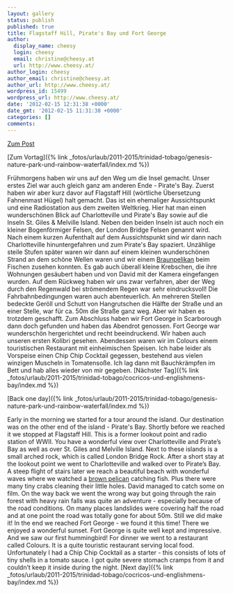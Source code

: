 ```yaml
---
layout: gallery
status: publish
published: true
title: Flagstaff Hill, Pirate's Bay und Fort George
author:
  display_name: cheesy
  login: cheesy
  email: christine@cheesy.at
  url: http://www.cheesy.at/
author_login: cheesy
author_email: christine@cheesy.at
author_url: http://www.cheesy.at/
wordpress_id: 15499
wordpress_url: http://www.cheesy.at/
date: '2012-02-15 12:31:38 +0000'
date_gmt: '2012-02-15 11:31:38 +0000'
categories: []
comments:
---
```


[Zum Post](http://www.cheesy.at/2012/02/inselrundfahrt-%E2%80%93-flagstaff-hill-pirate%E2%80%99s-bay-und-fort-george/
)
<!--:de-->[Zum Vortag]({% link _fotos/urlaub/2011-2015/trinidad-tobago/genesis-nature-park-und-rainbow-waterfall/index.md %})
Frühmorgens haben wir uns auf den Weg um die Insel gemacht. Unser erstes Ziel war auch gleich ganz am anderen Ende - Pirate's Bay. Zuerst haben wir aber kurz davor auf Flagstaff Hill (wörtliche Übersetzung Fahnenmast Hügel) halt gemacht. Das ist ein ehemaliger Aussichtspunkt und eine Radiostation aus dem zweiten Weltkrieg. Hier hat man einen wunderschönen Blick auf Charlotteville und Pirate's Bay sowie auf die Inseln St. Giles & Melville Island. Neben den beiden Inseln ist auch noch ein kleiner Bogenförmiger Felsen, der London Bridge Felsen genannt wird.
Nach einem kurzen Aufenthalt auf dem Aussichtspunkt sind wir dann nach Charlotteville hinuntergefahren und zum Pirate's Bay spaziert. Unzählige steile Stufen später waren wir dann auf einem kleinen wunderschönen Strand an dem schöne Wellen waren und wir einem [Braunpelikan](http://de.wikipedia.org/wiki/Braunpelikan) beim Fischen zusehen konnten. Es gab auch überall kleine Krebschen, die ihre Wohnungen gesäubert haben und von David mit der Kamera eingefangen wurden.
Auf dem Rückweg haben wir uns zwar verfahren, aber der Weg durch den Regenwald bei strömendem Regen war sehr eindrucksvoll! Die Fahrbahnbedingungen waren auch abenteuerlich. An mehreren Stellen bedeckte Geröll und Schutt von Hangrutschen die Hälfte der Straße und an einer Stelle, war für ca. 50m die Straße ganz weg. Aber wir haben es trotzdem geschafft.
Zum Abschluss haben wir Fort George in Scarborough dann doch gefunden und haben das Abendrot genossen. Fort George war wunderschön hergerichtet und recht beeindruckend. Wir haben auch unseren ersten Kolibri gesehen.
Abendessen waren wir im Colours einem touristischen Restaurant mit einheimischen Speisen. Ich habe leider als Vorspeise einen Chip Chip Cocktail gegessen, bestehend aus vielen winzigen Muscheln in Tomatensoße. Ich lag dann mit Bauchkrämpfen im Bett und hab alles wieder von mir gegeben.
[Nächster Tag]({% link _fotos/urlaub/2011-2015/trinidad-tobago/cocricos-und-englishmens-bay/index.md %})
<!--:--><!--:en-->[Back one day]({% link _fotos/urlaub/2011-2015/trinidad-tobago/genesis-nature-park-und-rainbow-waterfall/index.md %})
Early in the morning we started for a tour around the island. Our destination was on the other end of the island - Pirate's Bay. Shortly before we reached it we stopped at Flagstaff Hill. This is a former lookout point and radio station of WWII. You have a wonderful view over Charlotteville and Pirate’s Bay as well as over St. Giles and Melville Island. Next to these islands is a small arched rock, which is called London Bridge Rock.
After a short stay at the lookout point we went to Charlotteville and walked over to Pirate’s Bay. A steep flight of stairs later we reach a beautiful beach with wonderful waves where we watched a [brown pelican](http://en.wikipedia.org/wiki/Brown_Pelican) catching fish. Plus there were many tiny crabs cleaning their little holes. David managed to catch some on film.
On the way back we went the wrong way but going through the rain forest with heavy rain falls was quite an adventure - especially because of the road conditions. On many places landslides were covering half the road and at one point the road was totally gone for about 50m. Still we did make it!
In the end we reached Fort George - we found it this time! There we enjoyed a wonderful sunset. Fort George is quite well kept and impressive. And we saw our first hummingbird!
For dinner we went to a restaurant called Colours. It is a quite touristic restaurant serving local food. Unfortunately I had a Chip Chip Cocktail as a starter - this consists of lots of tiny shells in a tomato sauce. I got quite severe stomach cramps from it and couldn’t keep it inside during the night.
[Next day]({% link _fotos/urlaub/2011-2015/trinidad-tobago/cocricos-und-englishmens-bay/index.md %})
<!--:-->
